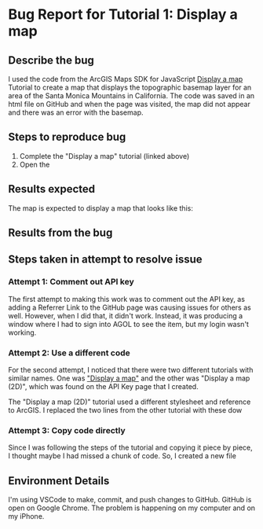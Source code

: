 # Bug Report for Tutorial 1: Display a map

## Describe the bug

I used the code from the ArcGIS Maps SDK for JavaScript [Display a map](https://developers.arcgis.com/javascript/latest/tutorials/display-a-map/) Tutorial to create a map that displays the topographic basemap layer for an area of the Santa Monica Mountains in California. The code was saved in an html file on GitHub and when the page was visited, the map did not appear and there was an error with the basemap.

## Steps to reproduce bug

1. Complete the "Display a map" tutorial (linked above)
2. Open the 

## Results expected

The map is expected to display a map that looks like this:


## Results from the bug


## Steps taken in attempt to resolve issue

### Attempt 1: Comment out API key

The first attempt to making this work was to comment out the API key, as adding a Referrer Link to the GitHub page was causing issues for others as well. However, when I did that, it didn't work. Instead, it was producing a window where I had to sign into AGOL to see the item, but my login wasn't working.

### Attempt 2: Use a different code

For the second attempt, I noticed that there were two different tutorials with similar names. One was ["Display a map"](https://developers.arcgis.com/javascript/latest/tutorials/display-a-map/) and the other was "Display a map (2D)", which was found on the API Key page that I created.

The "Display a map (2D)" tutorial used a different stylesheet and reference to ArcGIS. I replaced the two lines from the other tutorial with these dow

### Attempt 3: Copy code directly

Since I was following the steps of the tutorial and copying it piece by piece, I thought maybe I had missed a chunk of code. So, I created a new file

## Environment Details

I'm using VSCode to make, commit, and push changes to GitHub.
GitHub is open on Google Chrome.
The problem is happening on my computer and on my iPhone.
